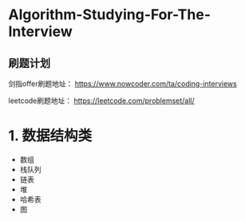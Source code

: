 # Algorithm-Studying-For-The-Interview

## 刷题计划

剑指offer刷题地址：
https://www.nowcoder.com/ta/coding-interviews

leetcode刷题地址：
https://leetcode.com/problemset/all/

# 1. 数据结构类
- 数组
- 栈队列
- 链表
- 堆
- 哈希表
- 图
